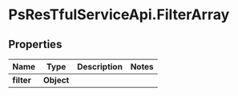 # PsResTfulServiceApi.FilterArray

## Properties
Name | Type | Description | Notes
------------ | ------------- | ------------- | -------------
**filter** | **Object** |  | 
